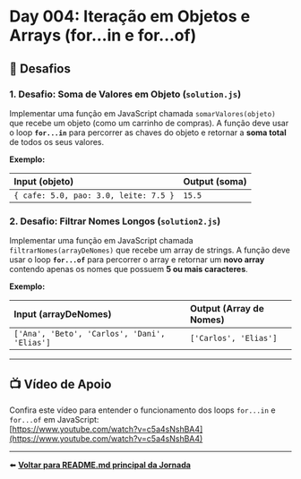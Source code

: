 # Day 004: Iteração em Objetos e Arrays (for...in e for...of)

## 🎯 Desafios

### 1. Desafio: Soma de Valores em Objeto (`solution.js`)

Implementar uma função em JavaScript chamada `somarValores(objeto)` que recebe um objeto (como um carrinho de compras). A função deve usar o loop **`for...in`** para percorrer as chaves do objeto e retornar a **soma total** de todos os seus valores.

**Exemplo:**

| Input (objeto) | Output (soma) |
| :--- | :--- |
| ```{ cafe: 5.0, pao: 3.0, leite: 7.5 }``` | `15.5` |

### 2. Desafio: Filtrar Nomes Longos (`solution2.js`)

Implementar uma função em JavaScript chamada `filtrarNomes(arrayDeNomes)` que recebe um array de strings. A função deve usar o loop **`for...of`** para percorrer o array e retornar um **novo array** contendo apenas os nomes que possuem **5 ou mais caracteres**.

**Exemplo:**

| Input (arrayDeNomes) | Output (Array de Nomes) |
| :--- | :--- |
| `['Ana', 'Beto', 'Carlos', 'Dani', 'Elias']` | `['Carlos', 'Elias']` |

---

## 📺 Vídeo de Apoio

Confira este vídeo para entender o funcionamento dos loops `for...in` e `for...of` em JavaScript:  
[https://www.youtube.com/watch?v=c5a4sNshBA4](https://www.youtube.com/watch?v=c5a4sNshBA4)

---

⬅️ **[Voltar para README.md principal da Jornada](../../README.md)**